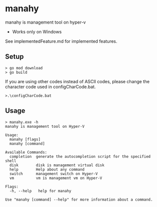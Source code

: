 # manahy
manahy is management tool on hyper-v
- Works only on Windows

See implementedFeature.md for implemented features.

## Setup
```
> go mod download
> go build
```
If you are using other codes instead of ASCII codes, please change the character code used in configCharCode.bat.
```
>.\configCharCode.bat
```

## Usage
```
> manahy.exe -h
manahy is management tool on Hyper-V

Usage:
  manahy [flags]
  manahy [command]

Available Commands:
  completion  generate the autocompletion script for the specified shell
  disk        disk is management virtual disk
  help        Help about any command
  switch      management switch on Hyper-V
  vm          vm is management vm on Hyper-V

Flags:
  -h, --help   help for manahy

Use "manahy [command] --help" for more information about a command.
```
